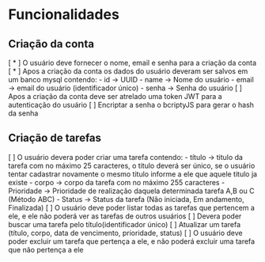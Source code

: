 # Funcionalidades

## Criação da conta
 [ * ] O usuário deve fornecer o nome, email e senha para a criação da conta
 [ * ] Apos a criação da conta os dados do usuário deveram ser salvos em um banco mysql contendo:
    - id -> UUID
    - name -> Nome do usuário
    - email -> email do usuário (identificador único)
    - senha -> Senha do usuário
 [  ] Apos a criação da conta deve ser atrelado uma token JWT para a autenticação do usuário
 [  ] Encriptar a senha o bcriptyJS para gerar o hash da senha

## Criação de tarefas
[  ] O usuário devera poder criar uma tarefa contendo:
    - título -> titulo da tarefa com no máximo 25 caracteres, o titulo deverá ser único, se o usuário tentar cadastrar novamente o mesmo titulo informe a ele que aquele titulo ja existe
    - corpo -> corpo da tarefa com no máximo 255 caracteres
    - Prioridade -> Prioridade de realização daquela determinada tarefa A,B ou C (Método ABC)
    - Status -> Status da tarefa (Não iniciada, Em andamento, Finalizada)
[  ] O usuário deve poder listar todas as tarefas que pertencem a ele, e ele não poderá ver as tarefas de outros usuários
[  ] Devera poder buscar uma tarefa pelo título(identificador único)
[  ] Atualizar um tarefa (título, corpo, data de vencimento, prioridade, status)
[  ] O usuário deve poder excluir um tarefa que pertença a ele, e não poderá excluir uma tarefa que não pertença a ele